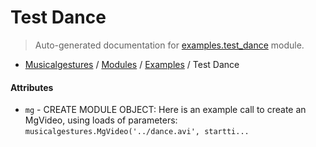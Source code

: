 # Test Dance

> Auto-generated documentation for [examples.test_dance](https://github.com/fourMs/MGT-python/blob/master/musicalgestures/examples/test_dance.py) module.

- [Musicalgestures](..\README.md#musicalgestures-index) / [Modules](..\MODULES.md#musicalgestures-modules) / [Examples](index.md#examples) / Test Dance

#### Attributes

- `mg` - CREATE MODULE OBJECT: Here is an example call to create an MgVideo, using loads of parameters: `musicalgestures.MgVideo('../dance.avi', startti...`
